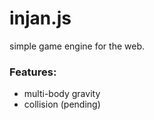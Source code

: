 # injan.js
simple game engine for the web.

### Features:
  - multi-body gravity
  - collision (pending)
